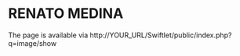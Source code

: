 RENATO MEDINA
========

The page is available via http://YOUR_URL/Swiftlet/public/index.php?q=image/show

